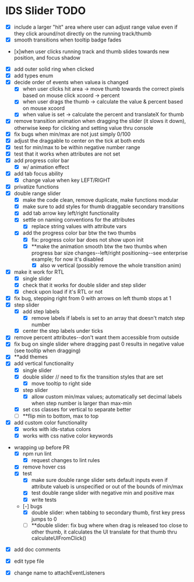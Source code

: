 # IDS Slider TODO

- [x] include a larger "hit" area where user can adjust range value even if they click around/not directly on the running track/thumb
- [x] smooth transitions when tooltip badge fades
- [x]when user clicks running track and thumb slides towards new position, and focus shadow
- [x] add outer solid ring when clicked
- [x] add types enum
- [x] decide order of events when valuea is changed
  - [x] when user clicks hit area -> move thumb towards the correct pixels based on mouse click xcoord -> percent
  - [x] when user drags the thumb -> calculate the value & percent based on mouse xcoord
  - [x] when value is set -> calculate the percent and translateX for thumb
- [x] remove transition animation when dragging the slider (it slows it down), otherwise keep for clicking and setting value thru console
- [x] fix bugs when min/max are not just simply 0/100
- [x] adjust the draggable to center on the tick at both ends
- [x] test for min/max to be within negative number range
- [x] test that it works when attributes are not set
- [x] add progress color bar 
  - [x] w/ animation effect
- [x] add tab focus ability
  - [x] change value when key LEFT/RIGHT
- [x] privatize functions
- [x] double range slider
  - [x] make the code clean, remove duplicate, make functions modular
  - [x] make sure to add styles for thumb draggable secondary transitions
  - [x] add tab arrow key left/right functionality
  - [x] settle on naming conventions for the attributes
    - [x] replace string values with attribute vars
  - [x] add the progress color bar btw the two thumbs
    - [x] fix: progress color bar does not show upon init
    - [x] **make the animation smooth btw the two thumbs when progress bar size changes--left/right positioning--see enterprise example; for now it's disabled
      - [x] also w vertical (possibly remove the whole transition anim)
- [x] make it work for RTL
  - [x] single slider
  - [x] check that it works for double slider and step slider
  - [x] check upon load if it's RTL or not
- [x] fix bug, stepping right from 0 with arrows on left thumb stops at 1 
- [x] step slider
  - [x] add step labels
    - [x] remove labels if labels is set to an array that doesn't match step number
  - [x] center the step labels under ticks
- [x] remove percent attributes--don't want them accessible from outside
- [x] fix bug on single slider where dragging past 0 results in negative value (see tooltip when dragging)
- [x] **add themes
- [x] add vertical functionality
  - [x] single slider
  - [x] double slider // need to fix the transition styles that are set
    - [x] move tooltip to right side
  - [x] step slider
    - [x] allow custom min/max values; automatically set decimal labels when step number is larger than max-min
  - [x] set css classes for vertical to separate better
  - [ ] **flip min to bottom, max to top
- [x] add custom color functionality
  - [x] works with ids-status colors
  - [x] works with css native color keywords
- wrapping up before PR
  - [x] npm run lint
    - [x] request changes to lint rules
  - [x] remove hover css
  - [x] test
    - [x] make sure double range slider sets default inputs even if attribute valueb is unspecified or out of the bounds of min/max
    - [x] test double range slider with negative min and positive max
    - [x] write tests
  - [-] bugs
    - [x] double slider: when tabbing to secondary thumb, first key press jumps to 0
    - [ ] **double slider: fix bug where when drag is released too close to other thumb, it calculates the UI translate for that thumb thru calculateUIFromClick()
- [x] add doc comments
- [x] edit type file
- [x] change name to attachEventListeners

